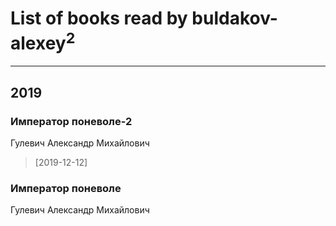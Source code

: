 # List of books read by buldakov-alexey<sup>2</sup>
---

## 2019

### Император поневоле-2
Гулевич Александр Михайлович
> [2019-12-12] 


### Император поневоле
Гулевич Александр Михайлович



